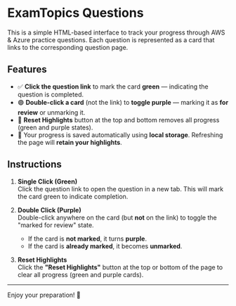 # ExamTopics Questions

This is a simple HTML-based interface to track your progress through AWS & Azure practice questions. Each question is represented as a card that links to the corresponding question page.

## Features

- ✅ **Click the question link** to mark the card **green** — indicating the question is completed.
- 🟣 **Double-click a card** (not the link) to **toggle purple** — marking it as **for review** or unmarking it.
- 🔄 **Reset Highlights** button at the top and bottom removes all progress (green and purple states).
- 💾 Your progress is saved automatically using **local storage**. Refreshing the page will **retain your highlights**.

## Instructions

1. **Single Click (Green)**  
   Click the question link to open the question in a new tab. This will mark the card green to indicate completion.

2. **Double Click (Purple)**  
   Double-click anywhere on the card (but **not** on the link) to toggle the "marked for review" state.  
   - If the card is **not marked**, it turns **purple**.  
   - If the card is **already marked**, it becomes **unmarked**.

3. **Reset Highlights**  
   Click the **"Reset Highlights"** button at the top or bottom of the page to clear all progress (green and purple cards).

---

Enjoy your preparation! 💪
